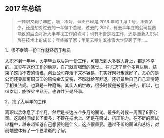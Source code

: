 ## 2017 年总结

> 一转眼又到了年底，哦，不对，今天已经是 2018 年的 1 月 1 号，不管多少，还是想对过去的一年做个总结。过去的 2017，有去年年底的公司裁员导致的后面将近大半年找工作的坎坷；也有不管是找工作，还是重新入职以后在技术上的成长；年终搬了家；年尾去哈尔滨冰雪大世界跨了年……

1、很不幸第一份工作就经历了裁员

入职不到一年半，大学毕业以后第一份工作，可能放到大多数人身上，都是不幸的。其实在这份工作的后期，自己就有强烈的感觉。。在忐忑了两个多月以后，结束了这段不安的情绪。创业公司存活下来不容易，其实好聚好散就好了，恶心的是公司还要拿离职员工的赔偿金去交税，不然就给写辞退。还好最后自己自己查清楚了相关法规。也算是一种磨练。其实人的世故，很多时候是被逼出来的，所以，也很幸运，能够尽早经历，也许并不是坏事。

2、找了大半年的工作

离职以后休息了半个月，然后是长达五个多月的面试。最多的时候一周面了8家公司。这段时间成长了很多，不管在技术上、还是在面试、抗压能力。在不断的面试过程中，越来越知道自己想要的是什么，这点很重要。通过不断的面试和总结，对前端整体有了一个更清晰的了解。
